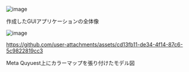 ![image](https://github.com/user-attachments/assets/3318915e-10b1-4d6f-9e3a-1e9cd0687b28)

作成したGUIアプリケーションの全体像

![image](https://github.com/user-attachments/assets/bab74d07-a6be-4604-8de2-df3bd6245ed3)



https://github.com/user-attachments/assets/cd13fb11-de34-4f14-87c6-5c9822819cc3



Meta Quyuest上にカラーマップを張り付けたモデル図
